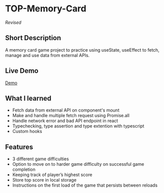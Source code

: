 # TOP-Memory-Card 

*Revised*

## Short Description
A memory card game project to practice using useState, useEffect to fetch, manage and use data from external APIs.

## Live Demo
[Demo](https://top-memory-card-ht2pygq8k-bookmanjunior.vercel.app/)

## What I learned
- Fetch data from external API on component's mount
- Make and handle multiple fetch request using Promise.all
- Handle network error and bad API endpoint in react
- Typechecking, type assertion and type extention with typescript
- Custom hooks

## Features
- 3 different game difficulties
- Option to move on to harder game difficulty on successful game completion
- Keeping track of player’s highest score
- Store top score in local storage
- Instructions on the first load of the game that persists between reloads
